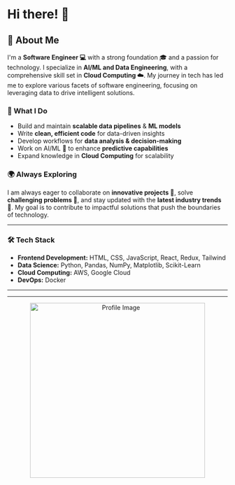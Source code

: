 # Hi there! 👋

## 🚀 About Me

I'm a **Software Engineer 💻** with a strong foundation 🎓 and a passion for technology. I specialize in **AI/ML and Data Engineering**, with a comprehensive skill set in **Cloud Computing ☁️**. My journey in tech has led me to explore various facets of software engineering, focusing on leveraging data to drive intelligent solutions.

### 🔹 What I Do
- Build and maintain **scalable data pipelines** & **ML models**
- Write **clean, efficient code** for data-driven insights
- Develop workflows for **data analysis & decision-making**
- Work on AI/ML 🤖 to enhance **predictive capabilities**
- Expand knowledge in **Cloud Computing** for scalability

### 🌍 Always Exploring
I am always eager to collaborate on **innovative projects 🤝**, solve **challenging problems 🧩**, and stay updated with the **latest industry trends 🚀**. My goal is to contribute to impactful solutions that push the boundaries of technology.

---

### 🛠️ Tech Stack
- **Frontend Development:** HTML, CSS, JavaScript, React, Redux, Tailwind 
- **Data Science:** Python, Pandas, NumPy, Matplotlib, Scikit-Learn
- **Cloud Computing:** AWS,  Google Cloud
- **DevOps:** Docker

---
---

<p align="center">
  <img src="https://i.pinimg.com/564x/18/7a/7e/187a7ea341c2f19680cc41ae94da68d9.jpg" alt="Profile Image" width="400" />
</p>
